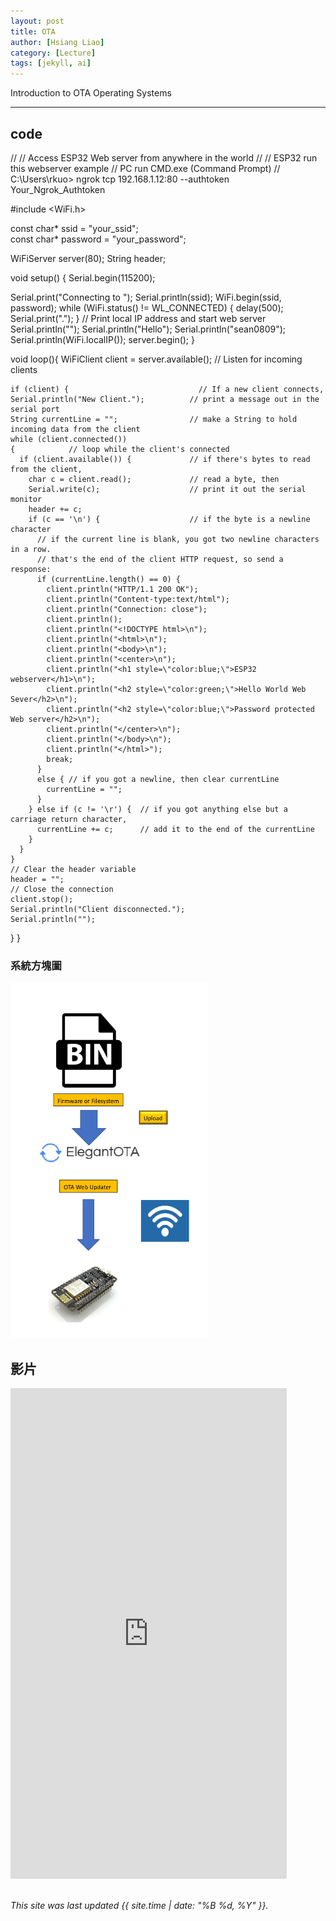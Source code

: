 ```yaml
---
layout: post
title: OTA
author: [Hsiang Liao]
category: [Lecture]
tags: [jekyll, ai]
---
```


Introduction to OTA Operating Systems

---
## code
//
// Access ESP32 Web server from anywhere in the world
//
// ESP32 run this webserver example
// PC run CMD.exe (Command Prompt)
// C:\Users\rkuo> ngrok tcp 192.168.1.12:80 --authtoken Your_Ngrok_Authtoken

#include <WiFi.h>

const char* ssid = "your_ssid";  
const char* password = "your_password";

WiFiServer server(80);
String header;


void setup() {
  Serial.begin(115200);
  
  Serial.print("Connecting to ");
  Serial.println(ssid);
  WiFi.begin(ssid, password);
  while (WiFi.status() != WL_CONNECTED) {
    delay(500);
    Serial.print(".");
  }
  // Print local IP address and start web server
  Serial.println("");
  Serial.println("Hello");
  Serial.println("sean0809");
  Serial.println(WiFi.localIP());
  server.begin();
}

void loop(){
  WiFiClient client = server.available();   // Listen for incoming clients
  
    if (client) {                             // If a new client connects,
    Serial.println("New Client.");          // print a message out in the serial port
    String currentLine = "";                // make a String to hold incoming data from the client
    while (client.connected()) 
    {            // loop while the client's connected
      if (client.available()) {             // if there's bytes to read from the client,
        char c = client.read();             // read a byte, then
        Serial.write(c);                    // print it out the serial monitor
        header += c;
        if (c == '\n') {                    // if the byte is a newline character
          // if the current line is blank, you got two newline characters in a row.
          // that's the end of the client HTTP request, so send a response:
          if (currentLine.length() == 0) {
            client.println("HTTP/1.1 200 OK");
            client.println("Content-type:text/html");
            client.println("Connection: close");
            client.println();
            client.println("<!DOCTYPE html>\n");
            client.println("<html>\n");
            client.println("<body>\n");
            client.println("<center>\n");
            client.println("<h1 style=\"color:blue;\">ESP32 webserver</h1>\n");
            client.println("<h2 style=\"color:green;\">Hello World Web Sever</h2>\n");
            client.println("<h2 style=\"color:blue;\">Password protected Web server</h2>\n");
            client.println("</center>\n");
            client.println("</body>\n");
            client.println("</html>");
            break;                       
          } 
          else { // if you got a newline, then clear currentLine
            currentLine = "";
          }
        } else if (c != '\r') {  // if you got anything else but a carriage return character,
          currentLine += c;      // add it to the end of the currentLine
        }
      }
    }
    // Clear the header variable
    header = "";
    // Close the connection
    client.stop();
    Serial.println("Client disconnected.");
    Serial.println("");
  }
}

### 系統方塊圖
![](https://github.com/hsiang0809/MCU-course-project/blob/main/images/OTA.png?raw=true)

## 影片
<iframe width="442" height="785" src="https://www.youtube.com/embed/vfmSUV07tXM" title="2023年5月11日" frameborder="0" allow="accelerometer; autoplay; clipboard-write; encrypted-media; gyroscope; picture-in-picture; web-share" allowfullscreen></iframe>
<br>
<br>

*This site was last updated {{ site.time | date: "%B %d, %Y" }}.*

